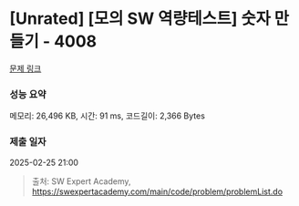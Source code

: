 # [Unrated] [모의 SW 역량테스트] 숫자 만들기 - 4008 

[문제 링크](https://swexpertacademy.com/main/code/problem/problemDetail.do?contestProbId=AWIeRZV6kBUDFAVH) 

### 성능 요약

메모리: 26,496 KB, 시간: 91 ms, 코드길이: 2,366 Bytes

### 제출 일자

2025-02-25 21:00



> 출처: SW Expert Academy, https://swexpertacademy.com/main/code/problem/problemList.do